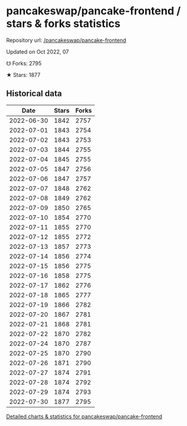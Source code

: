 # pancakeswap/pancake-frontend / stars & forks statistics

Repository url: [/pancakeswap/pancake-frontend](https://github.com/pancakeswap/pancake-frontend)

Updated on Oct 2022, 07

☋ Forks: 2795

★ Stars: 1877

## Historical data
| Date | Stars | Forks |
|------|-------|-------|
| 2022-06-30 | 1842 | 2757 | 
| 2022-07-01 | 1843 | 2754 | 
| 2022-07-02 | 1843 | 2753 | 
| 2022-07-03 | 1844 | 2755 | 
| 2022-07-04 | 1845 | 2755 | 
| 2022-07-05 | 1847 | 2756 | 
| 2022-07-06 | 1847 | 2757 | 
| 2022-07-07 | 1848 | 2762 | 
| 2022-07-08 | 1849 | 2762 | 
| 2022-07-09 | 1850 | 2765 | 
| 2022-07-10 | 1854 | 2770 | 
| 2022-07-11 | 1855 | 2770 | 
| 2022-07-12 | 1855 | 2772 | 
| 2022-07-13 | 1857 | 2773 | 
| 2022-07-14 | 1856 | 2774 | 
| 2022-07-15 | 1856 | 2775 | 
| 2022-07-16 | 1858 | 2775 | 
| 2022-07-17 | 1862 | 2776 | 
| 2022-07-18 | 1865 | 2777 | 
| 2022-07-19 | 1866 | 2782 | 
| 2022-07-20 | 1867 | 2781 | 
| 2022-07-21 | 1868 | 2781 | 
| 2022-07-22 | 1870 | 2782 | 
| 2022-07-24 | 1870 | 2787 | 
| 2022-07-25 | 1870 | 2790 | 
| 2022-07-26 | 1871 | 2790 | 
| 2022-07-27 | 1874 | 2791 | 
| 2022-07-28 | 1874 | 2792 | 
| 2022-07-29 | 1874 | 2793 | 
| 2022-07-30 | 1877 | 2795 | 


[Detailed charts & statistics for pancakeswap/pancake-frontend](https://reviewgithub.com/rep/pancakeswap/pancake-frontend)
